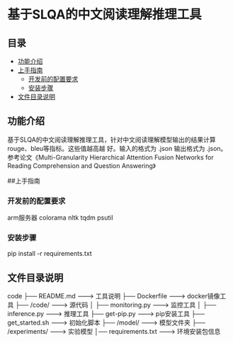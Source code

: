 # 基于SLQA的中文阅读理解推理工具

## 目录

+ <a href="#1">功能介绍</a>
+ <a href="#2">上手指南</a>
  + <a href="#3">开发前的配置要求</a>
  + <a href="#4">安装步骤</a>
+ <a href="#5">文件目录说明</a>

## <span name="1">功能介绍</span>

​		基于SLQA的中文阅读理解推理工具，针对中文阅读理解模型输出的结果计算rouge、bleu等指标。这些值越高越 好。输入的格式为 .json 输出格式为 .json。参考论文《Multi-Granularity 
Hierarchical Attention Fusion Networks for Reading Comprehension and Question Answering》

##<span name="2">上手指南 </span>

### <span name="3">开发前的配置要求</span>

arm服务器
colorama
nltk
tqdm
psutil

### <span name="4">安装步骤</span>

pip install -r requirements.txt

## <span name="5">文件目录说明</span>

code
├── README.md ---> 工具说明
├── Dockerfile ---> docker镜像工具
├── /code/ ---> 源代码
│ ├── monitoring.py ---> 监控工具
│ ├── inference.py ---> 推理工具
├── get-pip.py ---> pip安装工具
├── get_started.sh ---> 初始化脚本
├── /model/ ---> 模型文件夹
├── /experiments/ ---> 实验模型
│── requirements.txt ---> 环境安装包信息